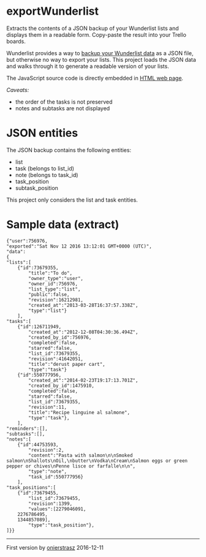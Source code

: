 # exportWunderlist

Extracts the contents of a JSON backup of your Wunderlist lists and displays them in a readable form. Copy-paste the result into your Trello boards.

Wunderlist provides a way to <a href="https://support.wunderlist.com/customer/en/portal/articles/2364564-can-i-backup-export-my-data-">backup your Wunderlist data</a> as a JSON file, but otherwise no way to export your lists. This project loads the JSON data and walks through it to generate a readable version of your lists.

The JavaScript source code is directly embedded in <a href="extract-wunderlist.html">HTML web page</a>.

*Caveats:*

- the order of the tasks is not preserved
- notes and subtasks are not displayed

# JSON entities

The JSON backup contains the following entities:

- list
- task (belongs to list_id)
- note (belongs to task_id)
- task_position
- subtask_position

This project only considers the list and task entities.

# Sample data (extract)

	{"user":756976,
	"exported":"Sat Nov 12 2016 13:12:01 GMT+0000 (UTC)",
	"data":
	{
	"lists":[
		{"id":73679355,
			"title":"To do",
			"owner_type":"user",
			"owner_id":756976,
			"list_type":"list",
			"public":false,
			"revision":16212981,
			"created_at":"2013-03-28T16:37:57.338Z",
			"type":"list"}
		],	
	"tasks":[
		{"id":126711949,
			"created_at":"2012-12-08T04:30:36.494Z",
			"created_by_id":756976,
			"completed":false,
			"starred":false,
			"list_id":73679355,
			"revision":41642051,
			"title":"derust paper cart",
			"type":"task"}
		{"id":550777956,
			"created_at":"2014-02-23T19:17:13.701Z",
			"created_by_id":1475910,
			"completed":false,
			"starred":false,
			"list_id":73679355,
			"revision":11,
			"title":"Recipe linguine al salmone",
			"type":"task"},
		],
	"reminders":[],
	"subtasks":[],
	"notes":[
		{"id":44753593,
			"revision":2,
			"content":"Pasta with salmon\n\nSmoked salmon\nShallots\nOil,\nbutter\nVodka\nCream\nSalmon eggs or green pepper or chives\nPenne lisce or farfalle\n\n",
			"type":"note",
			"task_id":550777956}
		],
	"task_positions":[
		{"id":73679455,
			"list_id":73679455,
			"revision":1399,
			"values":[2279046091,
		2276786495,
		1344857089],
			"type":"task_position"},
	]}}

---

First version by [onierstrasz](https://github.com/onierstrasz) 2016-12-11
